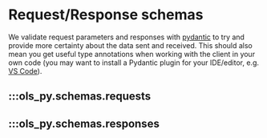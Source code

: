 # Request/Response schemas

We validate request parameters and responses
with [pydantic](https://pydantic-docs.helpmanual.io)
to try and provide more certainty about the
data sent and received. This should also
mean you get useful type annotations when working
with the client in your own code
(you may want to install a Pydantic plugin for
your IDE/editor, e.g. [VS Code](https://pydantic-docs.helpmanual.io/visual_studio_code/)).

## :::ols_py.schemas.requests

## :::ols_py.schemas.responses
